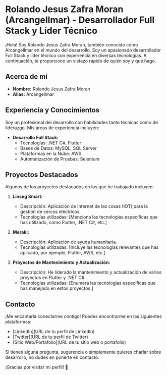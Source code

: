 # Rolando Jesus Zafra Moran (Arcangellmar) - Desarrollador Full Stack y Líder Técnico

¡Hola! Soy Rolando Jesus Zafra Moran, también conocido como Arcangellmar en el mundo del desarrollo. Soy un apasionado desarrollador Full Stack y líder técnico con experiencia en diversas tecnologías. A continuación, te proporciono un vistazo rápido de quién soy y qué hago.

## Acerca de mí
- **Nombre:** Rolando Jesus Zafra Moran
- **Alias:** Arcangellmar

## Experiencia y Conocimientos
Soy un profesional del desarrollo con habilidades tanto técnicas como de liderazgo. Mis áreas de experiencia incluyen:

- **Desarrollo Full Stack:**
  - Tecnologías: .NET C#, Flutter
  - Bases de Datos: MySQL, SQL Server
  - Plataformas en la Nube: AWS
  - Automatización de Pruebas: Selenium

## Proyectos Destacados
Algunos de los proyectos destacados en los que he trabajado incluyen:

1. **Linseg Smart:**
   - Descripción: Aplicación de Internet de las cosas (IOT) para la gestión de cercos eléctricos.
   - Tecnologías utilizadas: [Menciona las tecnologías específicas que has utilizado, como Flutter, .NET C#, etc.]

2. **Meraki:**
   - Descripción: Aplicación de ayuda humanitaria.
   - Tecnologías utilizadas: [Incluye las tecnologías relevantes que has aplicado, por ejemplo, Flutter, AWS, etc.]

3. **Proyectos de Mantenimiento y Actualización:**
   - Descripción: He liderado la mantenimiento y actualización de varios proyectos en Flutter y .NET C#.
   - Tecnologías utilizadas: [Enumera las tecnologías específicas que has manejado en estos proyectos.]

## Contacto
¡Me encantaría conectarme contigo! Puedes encontrarme en las siguientes plataformas:

- [LinkedIn](URL de tu perfil de LinkedIn)
- [Twitter](URL de tu perfil de Twitter)
- [Sitio Web/Portafolio](URL de tu sitio web o portafolio)

Si tienes alguna pregunta, sugerencia o simplemente quieres charlar sobre desarrollo, no dudes en ponerte en contacto.

¡Gracias por visitar mi perfil! 👋
